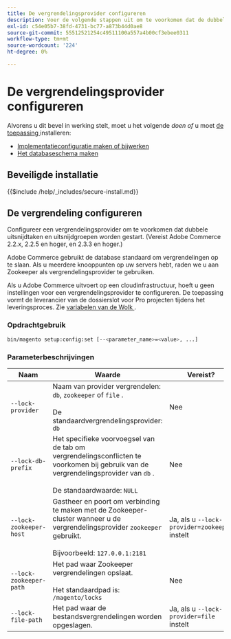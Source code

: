 ```yaml
---
title: De vergrendelingsprovider configureren
description: Voer de volgende stappen uit om te voorkomen dat de dubbele uitsnijdtaken en uitsnijdgroepen worden uitgevoerd tijdens de Adobe Commerce-implementatie.
exl-id: c54e05b7-38fd-4731-bc77-a873b44d0ae8
source-git-commit: 55512521254c49511100a557a4b00cf3ebee0311
workflow-type: tm+mt
source-wordcount: '224'
ht-degree: 0%

---
```


# De vergrendelingsprovider configureren

Alvorens u dit bevel in werking stelt, moet u het volgende *doen of* u moet [ de toepassing ](../advanced.md) installeren:

* [Implementatieconfiguratie maken of bijwerken](deployment.md)
* [Het databaseschema maken](database.md)

## Beveiligde installatie

{{$include /help/_includes/secure-install.md}}

## De vergrendeling configureren

Configureer een vergrendelingsprovider om te voorkomen dat dubbele uitsnijdtaken en uitsnijdgroepen worden gestart. (Vereist Adobe Commerce 2.2.x, 2.2.5 en hoger, en 2.3.3 en hoger.)

Adobe Commerce gebruikt de database standaard om vergrendelingen op te slaan. Als u meerdere knooppunten op uw servers hebt, raden we u aan Zookeeper als vergrendelingsprovider te gebruiken.

Als u Adobe Commerce uitvoert op een cloudinfrastructuur, hoeft u geen instellingen voor een vergrendelingsprovider te configureren. De toepassing vormt de leverancier van de dossierslot voor Pro projecten tijdens het leveringsproces. Zie [ variabelen van de Wolk ](https://experienceleague.adobe.com/nl/docs/commerce-cloud-service/user-guide/configure/env/stage/variables-cloud).

### Opdrachtgebruik

```bash
bin/magento setup:config:set [--<parameter_name>=<value>, ...]
```

### Parameterbeschrijvingen

| Naam | Waarde | Vereist? |
|--- |--- |--- |
| `--lock-provider` | Naam van provider vergrendelen: `db`, `zookeeper` of `file` .<br><br> De standaardvergrendelingsprovider: `db` | Nee |
| `--lock-db-prefix` | Het specifieke voorvoegsel van de tab om vergrendelingsconflicten te voorkomen bij gebruik van de vergrendelingsprovider van `db` .<br><br> De standaardwaarde: `NULL` | Nee |
| `--lock-zookeeper-host` | Gastheer en poort om verbinding te maken met de Zookeeper-cluster wanneer u de vergrendelingsprovider `zookeeper` gebruikt.<br><br> Bijvoorbeeld: `127.0.0.1:2181` | Ja, als u `--lock-provider=zookeeper` instelt |
| `--lock-zookeeper-path` | Het pad waar Zookeeper vergrendelingen opslaat.<br><br> Het standaardpad is: `/magento/locks` | Nee |
| `--lock-file-path` | Het pad waar de bestandsvergrendelingen worden opgeslagen. | Ja, als u `--lock-provider=file` instelt |

<!-- Last updated from includes: 2022-09-08 11:33:05 -->
